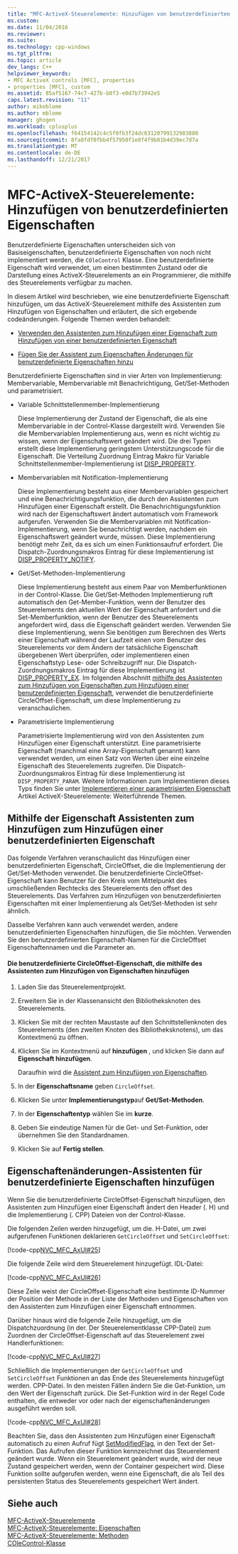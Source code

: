 ```yaml
---
title: "MFC-ActiveX-Steuerelemente: Hinzufügen von benutzerdefinierten Eigenschaften | Microsoft Docs"
ms.custom: 
ms.date: 11/04/2016
ms.reviewer: 
ms.suite: 
ms.technology: cpp-windows
ms.tgt_pltfrm: 
ms.topic: article
dev_langs: C++
helpviewer_keywords:
- MFC ActiveX controls [MFC], properties
- properties [MFC], custom
ms.assetid: 85af5167-74c7-427b-b8f3-e0d7b73942e5
caps.latest.revision: "11"
author: mikeblome
ms.author: mblome
manager: ghogen
ms.workload: cplusplus
ms.openlocfilehash: f64154142c4c5f0fb3f24dc63120799132983880
ms.sourcegitcommit: 8fa8fdf0fbb4f57950f1e8f4f9b81b4d39ec7d7a
ms.translationtype: MT
ms.contentlocale: de-DE
ms.lasthandoff: 12/21/2017
---
```

# <a name="mfc-activex-controls-adding-custom-properties"></a>MFC-ActiveX-Steuerelemente: Hinzufügen von benutzerdefinierten Eigenschaften
Benutzerdefinierte Eigenschaften unterscheiden sich von Basiseigenschaften, benutzerdefinierte Eigenschaften von noch nicht implementiert werden, die `COleControl` Klasse. Eine benutzerdefinierte Eigenschaft wird verwendet, um einen bestimmten Zustand oder die Darstellung eines ActiveX-Steuerelements an ein Programmierer, die mithilfe des Steuerelements verfügbar zu machen.  
  
 In diesem Artikel wird beschrieben, wie eine benutzerdefinierte Eigenschaft hinzufügen, um das ActiveX-Steuerelement mithilfe des Assistenten zum Hinzufügen von Eigenschaften und erläutert, die sich ergebende codeänderungen. Folgende Themen werden behandelt:  
  
-   [Verwenden den Assistenten zum Hinzufügen einer Eigenschaft zum Hinzufügen von einer benutzerdefinierten Eigenschaft](#_core_using_classwizard_to_add_a_custom_property)  
  
-   [Fügen Sie der Assistent zum Eigenschaften Änderungen für benutzerdefinierte Eigenschaften hinzu](#_core_classwizard_changes_for_custom_properties)  
  
 Benutzerdefinierte Eigenschaften sind in vier Arten von Implementierung: Membervariable, Membervariable mit Benachrichtigung, Get/Set-Methoden und parametrisiert.  
  
-   Variable Schnittstellenmember-Implementierung  
  
     Diese Implementierung der Zustand der Eigenschaft, die als eine Membervariable in der Control-Klasse dargestellt wird. Verwenden Sie die Membervariablen Implementierung aus, wenn es nicht wichtig zu wissen, wenn der Eigenschaftswert geändert wird. Die drei Typen erstellt diese Implementierung geringstem Unterstützungscode für die Eigenschaft. Die Verteilung Zuordnung Eintrag Makro für Variable Schnittstellenmember-Implementierung ist [DISP_PROPERTY](../mfc/reference/dispatch-maps.md#disp_property).  
  
-   Membervariablen mit Notification-Implementierung  
  
     Diese Implementierung besteht aus einer Membervariablen gespeichert und eine Benachrichtigungsfunktion, die durch den Assistenten zum Hinzufügen einer Eigenschaft erstellt. Die Benachrichtigungsfunktion wird nach der Eigenschaftswert ändert automatisch vom Framework aufgerufen. Verwenden Sie die Membervariablen mit Notification-Implementierung, wenn Sie benachrichtigt werden, nachdem ein Eigenschaftswert geändert wurde, müssen. Diese Implementierung benötigt mehr Zeit, da es sich um einen Funktionsaufruf erfordert. Die Dispatch-Zuordnungsmakros Eintrag für diese Implementierung ist [DISP_PROPERTY_NOTIFY](../mfc/reference/dispatch-maps.md#disp_property_notify).  
  
-   Get/Set-Methoden-Implementierung  
  
     Diese Implementierung besteht aus einem Paar von Memberfunktionen in der Control-Klasse. Die Get/Set-Methoden Implementierung ruft automatisch den Get-Member-Funktion, wenn der Benutzer des Steuerelements den aktuellen Wert der Eigenschaft anfordert und die Set-Memberfunktion, wenn der Benutzer des Steuerelements angefordert wird, dass die Eigenschaft geändert werden. Verwenden Sie diese Implementierung, wenn Sie benötigen zum Berechnen des Werts einer Eigenschaft während der Laufzeit einen vom Benutzer des Steuerelements vor dem Ändern der tatsächliche Eigenschaft übergebenen Wert überprüfen, oder implementieren einen Eigenschaftstyp Lese- oder Schreibzugriff nur. Die Dispatch-Zuordnungsmakros Eintrag für diese Implementierung ist [DISP_PROPERTY_EX](../mfc/reference/dispatch-maps.md#disp_property_ex). Im folgenden Abschnitt [mithilfe des Assistenten zum Hinzufügen von Eigenschaften zum Hinzufügen einer benutzerdefinierten Eigenschaft](#_core_using_classwizard_to_add_a_custom_property), verwendet die benutzerdefinierte CircleOffset-Eigenschaft, um diese Implementierung zu veranschaulichen.  
  
-   Parametrisierte Implementierung  
  
     Parametrisierte Implementierung wird von den Assistenten zum Hinzufügen einer Eigenschaft unterstützt. Eine parametrisierte Eigenschaft (manchmal eine Array-Eigenschaft genannt) kann verwendet werden, um einen Satz von Werten über eine einzelne Eigenschaft des Steuerelements zugreifen. Die Dispatch-Zuordnungsmakros Eintrag für diese Implementierung ist `DISP_PROPERTY_PARAM`. Weitere Informationen zum Implementieren dieses Typs finden Sie unter [Implementieren einer parametrisierten Eigenschaft](../mfc/mfc-activex-controls-advanced-topics.md) Artikel ActiveX-Steuerelemente: Weiterführende Themen.  
  
##  <a name="_core_using_classwizard_to_add_a_custom_property"></a>Mithilfe der Eigenschaft Assistenten zum Hinzufügen zum Hinzufügen einer benutzerdefinierten Eigenschaft  
 Das folgende Verfahren veranschaulicht das Hinzufügen einer benutzerdefinierten Eigenschaft, CircleOffset, die die Implementierung der Get/Set-Methoden verwendet. Die benutzerdefinierte CircleOffset-Eigenschaft kann Benutzer für den Kreis vom Mittelpunkt des umschließenden Rechtecks des Steuerelements den offset des Steuerelements. Das Verfahren zum Hinzufügen von benutzerdefinierten Eigenschaften mit einer Implementierung als Get/Set-Methoden ist sehr ähnlich.  
  
 Dasselbe Verfahren kann auch verwendet werden, andere benutzerdefinierten Eigenschaften hinzufügen, die Sie möchten. Verwenden Sie den benutzerdefinierten Eigenschaft-Namen für die CircleOffset Eigenschaftennamen und die Parameter an.  
  
#### <a name="to-add-the-circleoffset-custom-property-using-the-add-property-wizard"></a>Die benutzerdefinierte CircleOffset-Eigenschaft, die mithilfe des Assistenten zum Hinzufügen von Eigenschaften hinzufügen  
  
1.  Laden Sie das Steuerelementprojekt.  
  
2.  Erweitern Sie in der Klassenansicht den Bibliotheksknoten des Steuerelements.  
  
3.  Klicken Sie mit der rechten Maustaste auf den Schnittstellenknoten des Steuerelements (den zweiten Knoten des Bibliotheksknotens), um das Kontextmenü zu öffnen.  
  
4.  Klicken Sie im Kontextmenü auf **hinzufügen** , und klicken Sie dann auf **Eigenschaft hinzufügen**.  
  
     Daraufhin wird die [Assistent zum Hinzufügen von Eigenschaften](../ide/names-add-property-wizard.md).  
  
5.  In der **Eigenschaftsname** geben `CircleOffset`.  
  
6.  Klicken Sie unter **Implementierungstyp**auf **Get/Set-Methoden**.  
  
7.  In der **Eigenschaftentyp** wählen Sie im **kurze**.  
  
8.  Geben Sie eindeutige Namen für die Get- und Set-Funktion, oder übernehmen Sie den Standardnamen.  
  
9. Klicken Sie auf **Fertig stellen**.  
  
##  <a name="_core_classwizard_changes_for_custom_properties"></a>Eigenschaftenänderungen-Assistenten für benutzerdefinierte Eigenschaften hinzufügen  
 Wenn Sie die benutzerdefinierte CircleOffset-Eigenschaft hinzufügen, den Assistenten zum Hinzufügen einer Eigenschaft ändert den Header (. H) und die Implementierung (. CPP) Dateien von der Control-Klasse.  
  
 Die folgenden Zeilen werden hinzugefügt, um die. H-Datei, um zwei aufgerufenen Funktionen deklarieren `GetCircleOffset` und `SetCircleOffset`:  
  
 [!code-cpp[NVC_MFC_AxUI#25](../mfc/codesnippet/cpp/mfc-activex-controls-adding-custom-properties_1.h)]  
  
 Die folgende Zeile wird dem Steuerelement hinzugefügt. IDL-Datei:  
  
 [!code-cpp[NVC_MFC_AxUI#26](../mfc/codesnippet/cpp/mfc-activex-controls-adding-custom-properties_2.idl)]  
  
 Diese Zeile weist der CircleOffset-Eigenschaft eine bestimmte ID-Nummer der Position der Methode in der Liste der Methoden und Eigenschaften von den Assistenten zum Hinzufügen einer Eigenschaft entnommen.  
  
 Darüber hinaus wird die folgende Zeile hinzugefügt, um die Dispatchzuordnung (in der. Der Steuerelementklasse CPP-Datei) zum Zuordnen der CircleOffset-Eigenschaft auf das Steuerelement zwei Handlerfunktionen:  
  
 [!code-cpp[NVC_MFC_AxUI#27](../mfc/codesnippet/cpp/mfc-activex-controls-adding-custom-properties_3.cpp)]  
  
 Schließlich die Implementierungen der `GetCircleOffset` und `SetCircleOffset` Funktionen an das Ende des Steuerelements hinzugefügt werden. CPP-Datei. In den meisten Fällen ändern Sie die Get-Funktion, um den Wert der Eigenschaft zurück. Die Set-Funktion wird in der Regel Code enthalten, die entweder vor oder nach der eigenschaftenänderungen ausgeführt werden soll.  
  
 [!code-cpp[NVC_MFC_AxUI#28](../mfc/codesnippet/cpp/mfc-activex-controls-adding-custom-properties_4.cpp)]  
  
 Beachten Sie, dass den Assistenten zum Hinzufügen einer Eigenschaft automatisch zu einen Aufruf fügt [SetModifiedFlag](../mfc/reference/colecontrol-class.md#setmodifiedflag), in den Text der Set-Funktion. Das Aufrufen dieser Funktion kennzeichnet das Steuerelement geändert wurde. Wenn ein Steuerelement geändert wurde, wird der neue Zustand gespeichert werden, wenn der Container gespeichert wird. Diese Funktion sollte aufgerufen werden, wenn eine Eigenschaft, die als Teil des persistenten Status des Steuerelements gespeichert Wert ändert.  
  
## <a name="see-also"></a>Siehe auch  
 [MFC-ActiveX-Steuerelemente](../mfc/mfc-activex-controls.md)   
 [MFC-ActiveX-Steuerelemente: Eigenschaften](../mfc/mfc-activex-controls-properties.md)   
 [MFC-ActiveX-Steuerelemente: Methoden](../mfc/mfc-activex-controls-methods.md)   
 [COleControl-Klasse](../mfc/reference/colecontrol-class.md)
